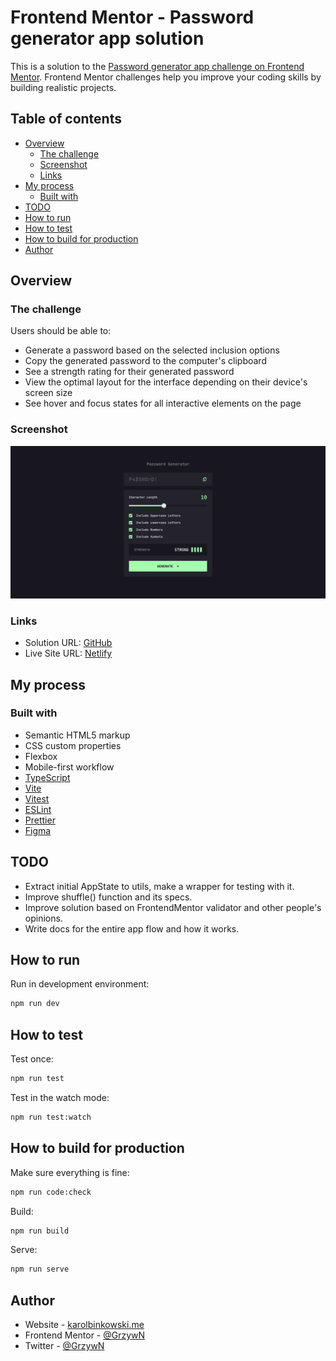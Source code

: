 # Frontend Mentor - Password generator app solution

This is a solution to the [Password generator app challenge on Frontend Mentor](https://www.frontendmentor.io/challenges/password-generator-app-Mr8CLycqjh). Frontend Mentor challenges help you improve your coding skills by building realistic projects.

## Table of contents

- [Overview](#overview)
  - [The challenge](#the-challenge)
  - [Screenshot](#screenshot)
  - [Links](#links)
- [My process](#my-process)
  - [Built with](#built-with)
- [TODO](#todo)
- [How to run](#how-to-run)
- [How to test](#how-to-test)
- [How to build for production](#how-to-build-for-production)
- [Author](#author)

## Overview

### The challenge

Users should be able to:

- Generate a password based on the selected inclusion options
- Copy the generated password to the computer's clipboard
- See a strength rating for their generated password
- View the optimal layout for the interface depending on their device's screen size
- See hover and focus states for all interactive elements on the page

### Screenshot

![](./preview.png)

### Links

- Solution URL: [GitHub](https://github.com/GrzywN/password-generator-app)
- Live Site URL: [Netlify](https://grzywn-password-generator-app.netlify.app/)

## My process

### Built with

- Semantic HTML5 markup
- CSS custom properties
- Flexbox
- Mobile-first workflow
- [TypeScript](https://www.typescriptlang.org/)
- [Vite](https://vitejs.dev/)
- [Vitest](https://vitest.dev/)
- [ESLint](https://eslint.org/)
- [Prettier](https://prettier.io/)
- [Figma](https://www.figma.com)

## TODO

- Extract initial AppState to utils, make a wrapper for testing with it.
- Improve shuffle() function and its specs.
- Improve solution based on FrontendMentor validator and other people's opinions.
- Write docs for the entire app flow and how it works.

## How to run

Run in development environment:

```bash
npm run dev
```

## How to test

Test once:

```bash
npm run test
```

Test in the watch mode:

```bash
npm run test:watch
```

## How to build for production

Make sure everything is fine:

```bash
npm run code:check
```

Build:

```bash
npm run build
```

Serve:

```bash
npm run serve
```

## Author

- Website - [karolbinkowski.me](https://karolbinkowski.me)
- Frontend Mentor - [@GrzywN](https://www.frontendmentor.io/profile/GrzywN)
- Twitter - [@GrzywN](https://www.twitter.com/GrzywN)

